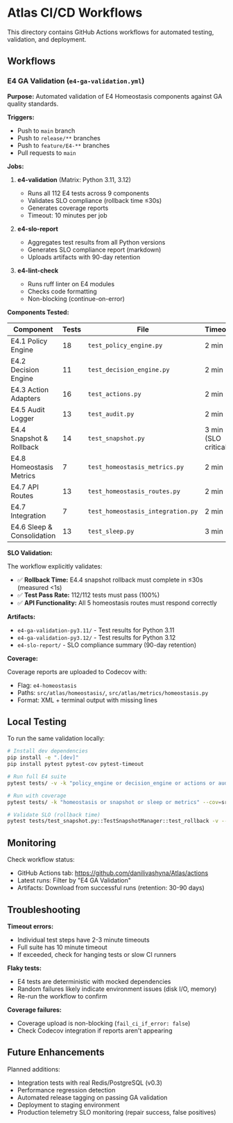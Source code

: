 # Atlas CI/CD Workflows

This directory contains GitHub Actions workflows for automated testing, validation, and deployment.

## Workflows

### E4 GA Validation (`e4-ga-validation.yml`)

**Purpose:** Automated validation of E4 Homeostasis components against GA quality standards.

**Triggers:**
- Push to `main` branch
- Push to `release/**` branches
- Push to `feature/E4-**` branches
- Pull requests to `main`

**Jobs:**

1. **e4-validation** (Matrix: Python 3.11, 3.12)
   - Runs all 112 E4 tests across 9 components
   - Validates SLO compliance (rollback time ≤30s)
   - Generates coverage reports
   - Timeout: 10 minutes per job

2. **e4-slo-report**
   - Aggregates test results from all Python versions
   - Generates SLO compliance report (markdown)
   - Uploads artifacts with 90-day retention

3. **e4-lint-check**
   - Runs ruff linter on E4 modules
   - Checks code formatting
   - Non-blocking (continue-on-error)

**Components Tested:**

| Component | Tests | File | Timeout |
|-----------|-------|------|---------|
| E4.1 Policy Engine | 18 | `test_policy_engine.py` | 2 min |
| E4.2 Decision Engine | 11 | `test_decision_engine.py` | 2 min |
| E4.3 Action Adapters | 16 | `test_actions.py` | 2 min |
| E4.5 Audit Logger | 13 | `test_audit.py` | 2 min |
| E4.4 Snapshot & Rollback | 14 | `test_snapshot.py` | 3 min (SLO critical) |
| E4.8 Homeostasis Metrics | 7 | `test_homeostasis_metrics.py` | 2 min |
| E4.7 API Routes | 13 | `test_homeostasis_routes.py` | 2 min |
| E4.7 Integration | 7 | `test_homeostasis_integration.py` | 2 min |
| E4.6 Sleep & Consolidation | 13 | `test_sleep.py` | 3 min |

**SLO Validation:**

The workflow explicitly validates:
- ✅ **Rollback Time:** E4.4 snapshot rollback must complete in ≤30s (measured <1s)
- ✅ **Test Pass Rate:** 112/112 tests must pass (100%)
- ✅ **API Functionality:** All 5 homeostasis routes must respond correctly

**Artifacts:**

- `e4-ga-validation-py3.11/` - Test results for Python 3.11
- `e4-ga-validation-py3.12/` - Test results for Python 3.12
- `e4-slo-report/` - SLO compliance summary (90-day retention)

**Coverage:**

Coverage reports are uploaded to Codecov with:
- Flag: `e4-homeostasis`
- Paths: `src/atlas/homeostasis/`, `src/atlas/metrics/homeostasis.py`
- Format: XML + terminal output with missing lines

## Local Testing

To run the same validation locally:

```bash
# Install dev dependencies
pip install -e ".[dev]"
pip install pytest pytest-cov pytest-timeout

# Run full E4 suite
pytest tests/ -v -k "policy_engine or decision_engine or actions or audit or snapshot or homeostasis_metrics or homeostasis_routes or homeostasis_integration or sleep" --durations=20

# Run with coverage
pytest tests/ -k "homeostasis or snapshot or sleep or metrics" --cov=src/atlas/homeostasis --cov=src/atlas/metrics/homeostasis --cov-report=term-missing

# Validate SLO (rollback time)
pytest tests/test_snapshot.py::TestSnapshotManager::test_rollback -v --durations=0
```

## Monitoring

Check workflow status:
- GitHub Actions tab: https://github.com/danilivashyna/Atlas/actions
- Latest runs: Filter by "E4 GA Validation"
- Artifacts: Download from successful runs (retention: 30-90 days)

## Troubleshooting

**Timeout errors:**
- Individual test steps have 2-3 minute timeouts
- Full suite has 10 minute timeout
- If exceeded, check for hanging tests or slow CI runners

**Flaky tests:**
- E4 tests are deterministic with mocked dependencies
- Random failures likely indicate environment issues (disk I/O, memory)
- Re-run the workflow to confirm

**Coverage failures:**
- Coverage upload is non-blocking (`fail_ci_if_error: false`)
- Check Codecov integration if reports aren't appearing

## Future Enhancements

Planned additions:
- Integration tests with real Redis/PostgreSQL (v0.3)
- Performance regression detection
- Automated release tagging on passing GA validation
- Deployment to staging environment
- Production telemetry SLO monitoring (repair success, false positives)
